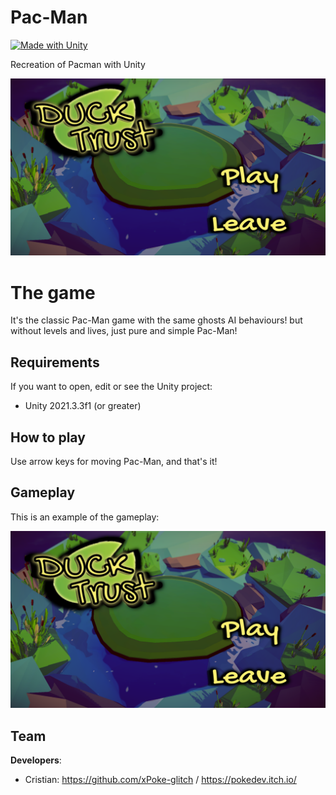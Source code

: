 # Pac-Man
[![Made with Unity](https://img.shields.io/badge/Made%20with-Unity-57b9d3.svg?style=flat&logo=unity)](https://www.unity.com)

Recreation of Pacman with Unity

<img src="https://github.com/Multiplayer-Game-Jam-Team/DuckTrust/blob/main/Screenshots/main-menu.png" width="750">

# The game
It's the classic Pac-Man game with the same ghosts AI behaviours! but without levels and lives, just pure and simple Pac-Man!

## Requirements

If you want to open, edit or see the Unity project:
* Unity 2021.3.3f1 (or greater)

## How to play

Use arrow keys for moving Pac-Man, and that's it!

## Gameplay

This is an example of the gameplay:

<img src="https://github.com/Multiplayer-Game-Jam-Team/DuckTrust/blob/main/Screenshots/main-menu.png" width="750">

## Team

**Developers**:
* Cristian: https://github.com/xPoke-glitch / https://pokedev.itch.io/
